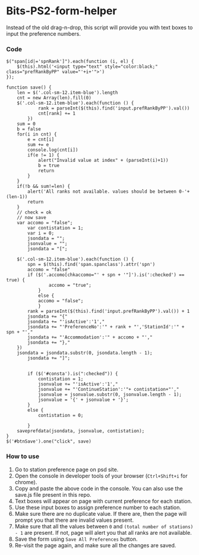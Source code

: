 # Bits-PS2-form-helper

Instead of the old drag-n-drop, this script will provide you with text boxes to input the preference numbers.

### Code
```
$("span[id|='spnRank']").each(function (i, el) {
	$(this).html('<input type="text" style="color:black;" class="prefRankByPP" value="'+i+'">')
});

function save() {
	len = $('.col-sm-12.item-blue').length
	cnt = new Array(len).fill(0)
	$('.col-sm-12.item-blue').each(function () {
			rank = parseInt($(this).find('input.prefRankByPP').val())
			cnt[rank] += 1
		})
	sum = 0
	b = false
	for(i in cnt) {
		e = cnt[i]
		sum += e
		console.log(cnt[i])
		if(e != 1) {
			alert("Invalid value at index" + (parseInt(i)+1))
			b = true
			return
	    }
	}
	if(!b && sum!=len) {
		alert('All ranks not available. values should be between 0-'+(len-1))
		return
	}
	// check = ok
	// now save
	var accomo = "false";
		var contistation = 1;
		var i = 0;
		jsondata = "";
		jsonvalue = "";
		jsondata = "[";

	$('.col-sm-12.item-blue').each(function () {
		spn = $(this).find('span.spanclass').attr('spn')
		accomo = "false"
		if ($('.accomo[chkaccomo="' + spn + '"]').is(':checked') == true) {
	    		accomo = "true";
	    	}
	    	else {
			accomo = "false";
	    	}
		rank = parseInt($(this).find('input.prefRankByPP').val()) + 1
		jsondata += "{"
		jsondata += "'isActive':'1',"
		jsondata += "'PreferenceNo':'" + rank + "','StationId':'" + spn + "',"
		jsondata += "'Accommodation':'" + accomo + "',"
		jsondata += "},"
	})
	jsondata = jsondata.substr(0, jsondata.length - 1);
		jsondata += "]";


		if ($('#consta').is(":checked")) {
		    contistation = 1;
		    jsonvalue += "'isActive':'1',"
		    jsonvalue += "'ContinueStation':'"+ contistation+"',"
		    jsonvalue = jsonvalue.substr(0, jsonvalue.length - 1);
		    jsonvalue = '{' + jsonvalue + '}';
		}
		else {
		    contistation = 0;

		}
	saveprefdata(jsondata, jsonvalue, contistation);
}
$('#btnSave').one("click", save)
```

### How to use
  1. Go to station preference page on psd site.
  1. Open the console in developer tools of your browser (`Ctrl+Shift+i` for chrome).
  1. Copy and paste the above code in the console. You can also use the save.js file present in this repo.
  1. Text boxes will appear on page with current preference for each station.
  1. Use these input boxes to assign preference number to each station.
  1. Make sure there are no duplicate value. If there are, then the page will prompt you that there are 
  	invalid values present.
  1. Make sure that all the values between `0` and `(total number of stations) - 1` are present. If not, page 
  	will alert you that all ranks are not available.
  1. Save the form using `Save All Preferences` button.
  1. Re-visit the page again, and make sure all the changes are saved.
